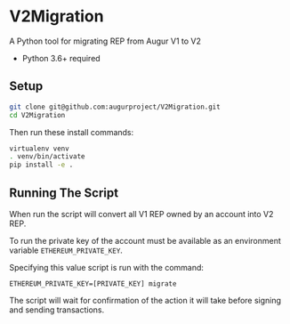 # V2Migration
A Python tool for migrating REP from Augur V1 to V2

* Python 3.6+ required

## Setup

```sh
git clone git@github.com:augurproject/V2Migration.git
cd V2Migration
```

Then run these install commands:

```sh
virtualenv venv
. venv/bin/activate
pip install -e .
```

## Running The Script

When run the script will convert all V1 REP owned by an account into V2 REP.

To run the private key of the account must be available as an environment variable `ETHEREUM_PRIVATE_KEY`.

Specifying this value script is run with the command:

```
ETHEREUM_PRIVATE_KEY=[PRIVATE_KEY] migrate
```

The script will wait for confirmation of the action it will take before signing and sending transactions.
